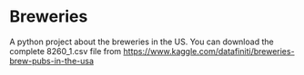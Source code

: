 # Breweries
A python project about the breweries in the US.
You can download the complete 8260_1.csv file from https://www.kaggle.com/datafiniti/breweries-brew-pubs-in-the-usa
